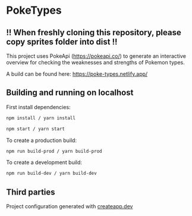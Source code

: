 # PokeTypes

## !! When freshly cloning this repository, please copy sprites folder into dist !!

This project uses PokeApi (https://pokeapi.co/) to generate an interactive overview for checking the weaknesses and strengths of Pokemon types. 

A build can be found here: https://poke-types.netlify.app/

## Building and running on localhost

First install dependencies:

```sh
npm install / yarn install
```

```sh
npm start / yarn start
```

To create a production build:

```sh
npm run build-prod / yarn build-prod
```

To create a development build:

```sh
npm run build-dev / yarn build-dev
```

## Third parties

Project configuration generated with [createapp.dev](https://createapp.dev/)
